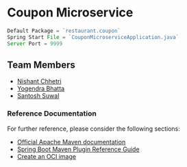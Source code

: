 # Coupon Microservice

```ts
Default Package = `restaurant.coupon`
Spring Start File = `CouponMicroserviceApplication.java`
Server Port = 9999
```

## Team Members
* [Nishant Chhetri](https://github.com/nshnt0047)
* [Yogendra Bhatta](https://github.com/ybhatta)
* [Santosh Suwal](https://github.com/ssuwal)


### Reference Documentation
For further reference, please consider the following sections:

* [Official Apache Maven documentation](https://maven.apache.org/guides/index.html)
* [Spring Boot Maven Plugin Reference Guide](https://docs.spring.io/spring-boot/docs/2.6.6/maven-plugin/reference/html/)
* [Create an OCI image](https://docs.spring.io/spring-boot/docs/2.6.6/maven-plugin/reference/html/#build-image)

